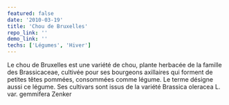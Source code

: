 ```yaml
---
featured: false
date: '2010-03-19'
title: 'Chou de Bruxelles'
repo_link: ''
demo_link: ''
techs: ['Légumes', 'Hiver']
---
```


Le chou de Bruxelles est une variété de chou, plante herbacée de la famille des Brassicaceae, cultivée pour ses bourgeons axillaires qui forment de petites têtes pommées, consommées comme légume. Le terme désigne aussi ce légume. Ses cultivars sont issus de la variété Brassica oleracea L. var. gemmifera Zenker
